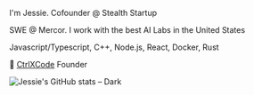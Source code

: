 I'm Jessie. Cofounder @ Stealth Startup

SWE @ Mercor. I work with the best AI Labs in the United States

Javascript/Typescript, C++, Node.js, React, Docker, Rust

🚧 [CtrlXCode](https://ctrlxcode.com) Founder

![Jessie's GitHub stats – Dark](https://github-readme-stats-jessie.vercel.app/api?username=JessieG-TY&show_icons=true&theme=tokyonight&count_private=true&include_all_commits=true&rank_icon=github#gh-dark-mode-only)
<!---
JessieG-TY/JessieG-TY is a ✨ special ✨ repository because its `README.md` (this file) appears on your GitHub profile.
You can click the Preview link to take a look at your changes.
--->
